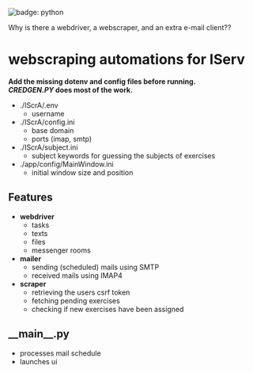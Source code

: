 ![badge: python](https://img.shields.io/badge/Lang-Python-informational?style=for-the-badge&logo=Python&logoColor=white&color=fcd132)

Why is there a webdriver, a webscraper, and an extra e-mail client??


# webscraping automations for IServ
<b>Add the missing dotenv and config files before running.<br/>
_CREDGEN.PY_ does most of the work.</b>

- ./IScrA/.env
  - username
- ./IScrA/config.ini
  - base domain
  - ports (imap, smtp)
- ./IScrA/subject.ini
  - subject keywords for guessing the subjects of exercises
- ./app/config/MainWindow.ini
  - initial window size and position

## Features
- <b>webdriver</b>
  - tasks
  - texts
  - files
  - messenger rooms
- <b>mailer</b>
  - sending (scheduled) mails using SMTP
  - received mails using IMAP4
- <b>scraper</b>
  - retrieving the users csrf token
  - fetching pending exercises
  - checking if new exercises have been assigned

## \_\_main__.py
- processes mail schedule 
- launches ui
